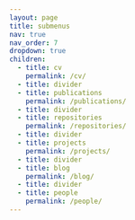 ```yaml
---
layout: page
title: submenus
nav: true
nav_order: 7
dropdown: true
children:
  - title: cv
    permalink: /cv/
  - title: divider
  - title: publications
    permalink: /publications/
  - title: divider
  - title: repositories
    permalink: /repositories/
  - title: divider
  - title: projects
    permalink: /projects/
  - title: divider
  - title: blog
    permalink: /blog/
  - title: divider
  - title: people
    permalink: /people/
---
```

